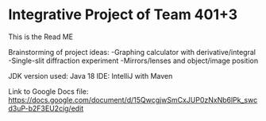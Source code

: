 # Integrative Project of Team 401+3
This is the Read ME

Brainstorming of project ideas:
-Graphing calculator with derivative/integral
-Single-slit diffraction experiment
-Mirrors/lenses and object/image position

JDK version used: Java 18
IDE: IntelliJ with Maven

Link to Google Docs file: https://docs.google.com/document/d/15QwcgjwSmCxJUP0zNxNb6lPk_swcd3uP-b2F3EU2cig/edit

